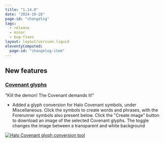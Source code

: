 ```yaml
---
title: "1.14.0"
date: "2024-10-28"
page-id: "changelog"
tags: 
  - release
  - minor
  - bug-fixes
layout: layout/version.liquid
eleventyComputed:
  page-id: "changelog-item"
---
```

## New features
### [Covenant glyphs](/misc/covenant)
"Kill the demon! The Covenant demands it!"
- Added a glyph conversion for Halo Covenant symbols, under Miscellaneous. Click the symbols to create words and phrases, with the Forerunner symbols also present below. Click the "Create image" button to download an image of the selected Covenant glyphs. The toggle changes the image between a transparent and white background

[![Halo Covenant glyph conversion tool](https://github.com/user-attachments/assets/0e836557-7caf-46e6-887d-df30a70a7846)](https://github.com/user-attachments/assets/0e836557-7caf-46e6-887d-df30a70a7846)